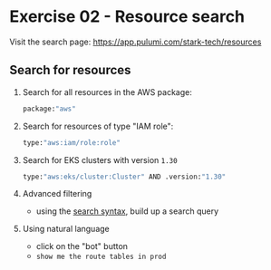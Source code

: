 # Exercise 02 - Resource search

Visit the search page: https://app.pulumi.com/stark-tech/resources

## Search for resources

1. Search for all resources in the AWS package:

    ```bash
    package:"aws"
    ```

2. Search for resources of type "IAM role":

    ```bash
    type:"aws:iam/role:role"
    ```

3. Search for EKS clusters with version `1.30`

    ```bash
    type:"aws:eks/cluster:Cluster" AND .version:"1.30"
    ```

4. Advanced filtering

    * using the [search syntax](https://www.pulumi.com/docs/pulumi-cloud/insights/search/#query-syntax), build up a search query

5. Using natural language

    * click on the "bot" button
    * `show me the route tables in prod`
